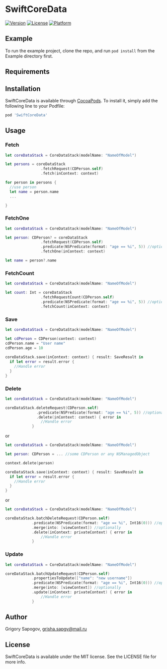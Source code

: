 # SwiftCoreData

[![Version](https://img.shields.io/cocoapods/v/SwiftCoreData.svg?style=flat)](https://cocoapods.org/pods/SwiftCoreData)
[![License](https://img.shields.io/cocoapods/l/SwiftCoreData.svg?style=flat)](https://cocoapods.org/pods/SwiftCoreData)
[![Platform](https://img.shields.io/cocoapods/p/SwiftCoreData.svg?style=flat)](https://cocoapods.org/pods/SwiftCoreData)

## Example

To run the example project, clone the repo, and run `pod install` from the Example directory first.

## Requirements

## Installation

  SwiftCoreData is available through [CocoaPods](https://cocoapods.org). To install
it, simply add the following line to your Podfile:

```ruby
pod 'SwiftCoreData'
```

## Usage

### Fetch 

```swift
let coreDataStack = CoreDataStack(modelName: "NameOfModel")

let persons = coreDataStack
                .fetchRequest(CDPerson.self)
                .fetch(inContext: context)

for person in persons {
  //use person
  let name = person.name
  ...

}
```
### FetchOne 

```swift
let coreDataStack = CoreDataStack(modelName: "NameOfModel")

let person: CDPerson? = coreDataStack
                .fetchRequest(CDPerson.self)
                .predicate(NSPredicate(format: "age == %i", 5)) //optionally
                .fetchOne(inContext: context)

let name = person?.name
```
### FetchCount
```swift
let coreDataStack = CoreDataStack(modelName: "NameOfModel")

let count: Int = coreDataStack
                .fetchRequestCount(CDPerson.self)
                .predicate(NSPredicate(format: "age == %i", 5)) //optionally
                .fetchCount(inContext: context)


```
### Save
```swift
let coreDataStack = CoreDataStack(modelName: "NameOfModel")

let cdPerson = CDPerson(context: context)
cdPerson.name = "User name"
cdPerson.age = 10
  
coreDataStack.save(inContext: context) { result: SaveResult in
  if let error = result.error {
    //Handle error
  }
}
```

### Delete
```swift
let coreDataStack = CoreDataStack(modelName: "NameOfModel")

coreDataStack.deleteRequest(CDPerson.self)
              .predicate(NSPredicate(format: "age == %i", 5)) //optionally
              .delete(inContext: context) { error in
                //Handle error
            }
```
or
```swift
let coreDataStack = CoreDataStack(modelName: "NameOfModel")

let person: CDPerson = ... //some CDPerson or any NSManagedObject

context.delete(person)

coreDataStack.save(inContext: context) { result: SaveResult in
  if let error = result.error {
    //Handle error
  }
}
```
or
```swift
let coreDataStack = CoreDataStack(modelName: "NameOfModel")

coreDataStack.batchDeleteRequest(CDPerson.self)
            .predicate(NSPredicate(format: "age == %i", Int16(0))) //optionally
            .merge(into: [viewContext]) //optionally
            .delete(inContext: privateContext) { error in
                //Handle error
            }
```
### Update
```swift
let coreDataStack = CoreDataStack(modelName: "NameOfModel")

coreDataStack.batchUpdateRequest(CDPerson.self)
            .propertiesToUpdate(["name": "new username"])
            .predicate(NSPredicate(format: "age == %i", Int16(0))) //optionally
            .merge(into: [viewContext]) //optionally
            .update(inContext: privateContext) { error in
                //Handle error
            }
```
## Author

Grigory Sapogov, grisha.sapgv@mail.ru

## License

SwiftCoreData is available under the MIT license. See the LICENSE file for more info.
